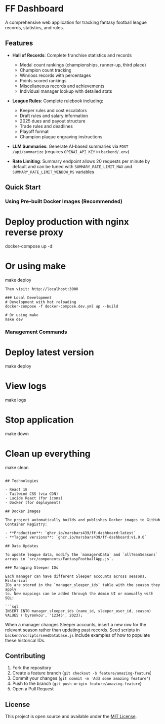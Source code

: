 # FF Dashboard

A comprehensive web application for tracking fantasy football league records, statistics, and rules.

## Features

- **Hall of Records**: Complete franchise statistics and records
  - Medal count rankings (championships, runner-up, third place)
  - Chumpion count tracking
  - Win/loss records with percentages
  - Points scored rankings
  - Miscellaneous records and achievements
  - Individual manager lookup with detailed stats

- **League Rules**: Complete rulebook including:
  - Keeper rules and cost escalators
  - Draft rules and salary information
  - 2025 dues and payout structure
  - Trade rules and deadlines
  - Playoff format
  - Champion plaque engraving instructions

- **LLM Summaries**: Generate AI-based summaries via `POST /api/summarize` (requires `OPENAI_API_KEY` in `backend/.env`)
- **Rate Limiting**: Summary endpoint allows 20 requests per minute by default and can be tuned with `SUMMARY_RATE_LIMIT_MAX` and `SUMMARY_RATE_LIMIT_WINDOW_MS` variables

## Quick Start

### Using Pre-built Docker Images (Recommended)

# Deploy production with nginx reverse proxy
docker-compose up -d

# Or using make
make deploy
```
Then visit: http://localhost:3000

### Local Development
# Development with hot reloading
docker-compose -f docker-compose.dev.yml up --build

# Or using make
make dev
```

### Management Commands
# Deploy latest version
make deploy

# View logs
make logs

# Stop application
make down

# Clean up everything
make clean
```

## Technologies

- React 18
- Tailwind CSS (via CDN)
- Lucide React (for icons)
- Docker (for deployment)

## Docker Images

The project automatically builds and publishes Docker images to GitHub Container Registry:

- **Production**: `ghcr.io/marsbars439/ff-dashboard:latest`
- **Tagged versions**: `ghcr.io/marsbars439/ff-dashboard:v1.0.0`

## Data Updates

To update league data, modify the `managersData` and `allTeamSeasons` arrays in `src/components/FantasyFootballApp.js`.

### Managing Sleeper IDs

Each manager can have different Sleeper accounts across seasons. Historical
IDs are stored in the `manager_sleeper_ids` table with the season they apply
to. New mappings can be added through the Admin UI or manually with SQL:

```sql
INSERT INTO manager_sleeper_ids (name_id, sleeper_user_id, season)
VALUES ('byronkou', '12345', 2023);
```

When a manager changes Sleeper accounts, insert a new row for the relevant
season rather than updating past records. Seed scripts in
`backend/scripts/seedDatabase.js` include examples of how to populate these
historical IDs.

## Contributing

1. Fork the repository
2. Create a feature branch (`git checkout -b feature/amazing-feature`)
3. Commit your changes (`git commit -m 'Add some amazing feature'`)
4. Push to the branch (`git push origin feature/amazing-feature`)
5. Open a Pull Request

## License

This project is open source and available under the [MIT License](LICENSE).